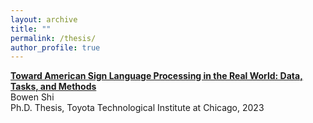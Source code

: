 ```yaml
---
layout: archive
title: ""
permalink: /thesis/
author_profile: true
---
```


[**Toward American Sign Language Processing in the Real World: Data, Tasks, and Methods**](https://arxiv.org/abs/2308.12419)
<br/>Bowen Shi
<br/>Ph.D. Thesis, Toyota Technological Institute at Chicago, 2023


<!-- {% include base_path %} -->

<!-- {% for post in site.teaching reversed %} -->
<!--   {% include archive-single.html %} -->
<!-- {% endfor %} -->
